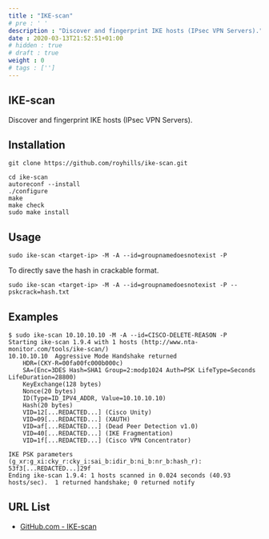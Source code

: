 ```yaml
---
title : "IKE-scan"
# pre : ' '
description : "Discover and fingerprint IKE hosts (IPsec VPN Servers)."
date : 2020-03-13T21:52:51+01:00
# hidden : true
# draft : true
weight : 0
# tags : ['']
---
```


## IKE-scan

Discover and fingerprint IKE hosts (IPsec VPN Servers).

## Installation

```plain
git clone https://github.com/royhills/ike-scan.git
```

```plain
cd ike-scan
autoreconf --install
./configure
make
make check
sudo make install
```

## Usage

```plain
sudo ike-scan <target-ip> -M -A --id=groupnamedoesnotexist -P
```

To directly save the hash in crackable format.

```plain
sudo ike-scan <target-ip> -M -A --id=groupnamedoesnotexist -P --pskcrack=hash.txt
```

## Examples

```plain
$ sudo ike-scan 10.10.10.10 -M -A --id=CISCO-DELETE-REASON -P
Starting ike-scan 1.9.4 with 1 hosts (http://www.nta-monitor.com/tools/ike-scan/)
10.10.10.10  Aggressive Mode Handshake returned
    HDR=(CKY-R=00fa00fc000b000c)
    SA=(Enc=3DES Hash=SHA1 Group=2:modp1024 Auth=PSK LifeType=Seconds LifeDuration=28800)
    KeyExchange(128 bytes)
    Nonce(20 bytes)
    ID(Type=ID_IPV4_ADDR, Value=10.10.10.10)
    Hash(20 bytes)
    VID=12[...REDACTED...] (Cisco Unity)
    VID=09[...REDACTED...] (XAUTH)
    VID=af[...REDACTED...] (Dead Peer Detection v1.0)
    VID=40[...REDACTED...] (IKE Fragmentation)
    VID=1f[...REDACTED...] (Cisco VPN Concentrator)

IKE PSK parameters (g_xr:g_xi:cky_r:cky_i:sai_b:idir_b:ni_b:nr_b:hash_r):
53f3[...REDACTED...]29f
Ending ike-scan 1.9.4: 1 hosts scanned in 0.024 seconds (40.93 hosts/sec).  1 returned handshake; 0 returned notify
```

## URL List

* [GitHub.com - IKE-scan](https://github.com/royhills/ike-scan)
